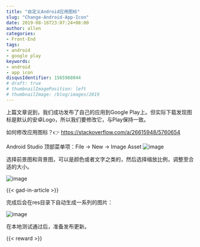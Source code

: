 ```yaml
---
title: "自定义Android应用图标"
slug: "Change-Android-App-Icon"
date: 2019-08-16T23:07:24+08:00
author: allen
categories:
- Front-End
tags:
- android
- google play
keywords:
- android
- app icon
disqusIdentifier: 1565968044
# draft: true
# thumbnailImagePosition: left
# thumbnailImage: /blog/images/2019
---
```


上篇文章说到，我们成功发布了自己的应用到Google Play上。但实际下载发现图标是默认的安卓Logo，所以我们要修改它，与Play保持一致。

<!--more-->

如何修改应用图标？👉 https://stackoverflow.com/a/26615948/5760654

Android Studio 顶部菜单项：File -> New -> Image Asset
![image](https://user-images.githubusercontent.com/11868477/63177703-12c63200-c07b-11e9-8319-fa8f09c41e36.png)

选择前景图和背景图，可以是颜色或者文字之类的，然后选择缩放比例，调整至合适的大小。

![image](https://user-images.githubusercontent.com/11868477/63177661-fc1fdb00-c07a-11e9-8ad0-77efc982cf01.png)

{{< gad-in-article >}}

完成后会在res目录下自动生成一系列的图片：

![image](https://user-images.githubusercontent.com/11868477/63215031-09a89400-c153-11e9-8c3c-e20143a2a18f.png)


在本地测试通过后，准备发布更新。

<!-- {{< embed-caniuse css-placeholder-shown >}} -->
<!-- {{< codepen pen="PKdOpB" user="justforuse" theme="dark">}} -->
{{< reward >}}
